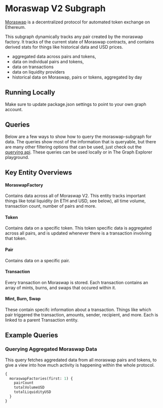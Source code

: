 # Moraswap V2 Subgraph

[Moraswap](https://moraswap.com/) is a decentralized protocol for automated token exchange on Ethereum.

This subgraph dynamically tracks any pair created by the moraswap factory. It tracks of the current state of Moraswap contracts, and contains derived stats for things like historical data and USD prices.

- aggregated data across pairs and tokens,
- data on individual pairs and tokens,
- data on transactions
- data on liquidity providers
- historical data on Moraswap, pairs or tokens, aggregated by day

## Running Locally

Make sure to update package.json settings to point to your own graph account.

## Queries

Below are a few ways to show how to query the moraswap-subgraph for data. The queries show most of the information that is queryable, but there are many other filtering options that can be used, just check out the [querying api](https://thegraph.com/docs/graphql-api). These queries can be used locally or in The Graph Explorer playground.

## Key Entity Overviews

#### MoraswapFactory

Contains data across all of Moraswap V2. This entity tracks important things like total liquidity (in ETH and USD, see below), all time volume, transaction count, number of pairs and more.

#### Token

Contains data on a specific token. This token specific data is aggregated across all pairs, and is updated whenever there is a transaction involving that token.

#### Pair

Contains data on a specific pair.

#### Transaction

Every transaction on Moraswap is stored. Each transaction contains an array of mints, burns, and swaps that occured within it.

#### Mint, Burn, Swap

These contain specifc information about a transaction. Things like which pair triggered the transaction, amounts, sender, recipient, and more. Each is linked to a parent Transaction entity.

## Example Queries

### Querying Aggregated Moraswap Data

This query fetches aggredated data from all moraswap pairs and tokens, to give a view into how much activity is happening within the whole protocol.

```graphql
{
  moraswapFactories(first: 1) {
    pairCount
    totalVolumeUSD
    totalLiquidityUSD
  }
}
```
